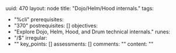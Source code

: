 uuid: 470
layout: node
title: "Dojo/Helm/Hood internals."
tags:
 - "%cli"
prerequisites:
  - "370"
postrequisites: []
objectives:
  - "Explore Dojo, Helm, Hood, and Drum technical internals."
runes:
  - "/$"
irregular:
  - ""
key_points: []
assessments: []
comments: ""
content: ""
